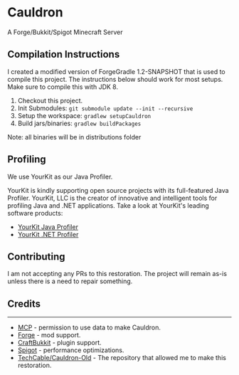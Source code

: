 # Cauldron
A Forge/Bukkit/Spigot Minecraft Server

## Compilation Instructions
I created a modified version of ForgeGradle 1.2-SNAPSHOT that is used to compile this project.
The instructions below should work for most setups. Make sure to compile this with JDK 8.

1) Checkout this project.
2) Init Submodules: `git submodule update --init --recursive`
3) Setup the workspace: `gradlew setupCauldron`
4) Build jars/binaries: `gradlew buildPackages`

Note: all binaries will be in distributions folder

## Profiling
We use YourKit as our Java Profiler.

YourKit is kindly supporting open source projects with its full-featured Java Profiler.
YourKit, LLC is the creator of innovative and intelligent tools for profiling
Java and .NET applications. Take a look at YourKit's leading software products:
* [YourKit Java Profiler](http://www.yourkit.com/java/profiler/index.jsp)
* [YourKit .NET Profiler](http://www.yourkit.com/.net/profiler/index.jsp)

## Contributing
I am not accepting any PRs to this restoration.
The project will remain as-is unless there is a need to repair something.

## Credits
-------
* [MCP](http://mcp.ocean-labs.de) - permission to use data to make Cauldron.
* [Forge](http://www.minecraftforge.net) - mod support.
* [CraftBukkit](http://bukkit.org) - plugin support.
* [Spigot](http://www.spigotmc.org) - performance optimizations.
* [TechCable/Cauldron-Old](/TechCable/Cauldron-Old) - The repository that allowed me to make this restoration.
